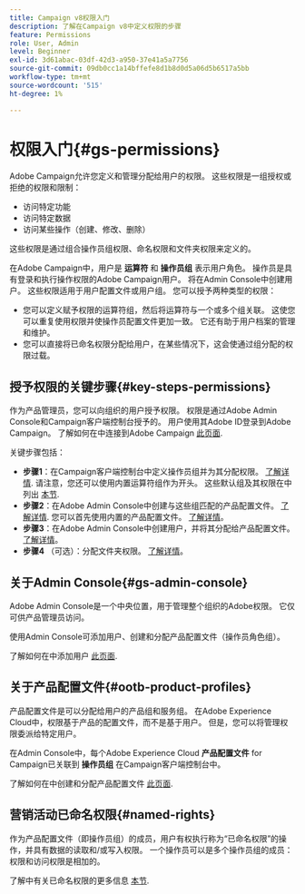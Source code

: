 ```yaml
---
title: Campaign v8权限入门
description: 了解在Campaign v8中定义权限的步骤
feature: Permissions
role: User, Admin
level: Beginner
exl-id: 3d61abac-03df-42d3-a950-37e41a5a7756
source-git-commit: 09db0cc1a14bffefe8d1b8d0d5a06d5b6517a5bb
workflow-type: tm+mt
source-wordcount: '515'
ht-degree: 1%

---
```


# 权限入门{#gs-permissions}

Adobe Campaign允许您定义和管理分配给用户的权限。 这些权限是一组授权或拒绝的权限和限制：

* 访问特定功能
* 访问特定数据
* 访问某些操作（创建、修改、删除）

这些权限是通过组合操作员组权限、命名权限和文件夹权限来定义的。

在Adobe Campaign中，用户是 **运算符** 和 **操作员组** 表示用户角色。 操作员是具有登录和执行操作权限的Adobe Campaign用户。 将在Admin Console中创建用户。 这些权限适用于用户配置文件或用户组。 您可以授予两种类型的权限：

* 您可以定义赋予权限的运算符组，然后将运算符与一个或多个组关联。 这使您可以重复使用权限并使操作员配置文件更加一致。 它还有助于用户档案的管理和维护。
* 您可以直接将已命名权限分配给用户，在某些情况下，这会使通过组分配的权限过载。

## 授予权限的关键步骤{#key-steps-permissions}

作为产品管理员，您可以向组织的用户授予权限。 权限是通过Adobe Admin Console和Campaign客户端控制台授予的。 用户使用其Adobe ID登录到Adobe Campaign。 了解如何在中连接到Adobe Campaign [此页面](connect.md).

关键步骤包括：

* **步骤1**：在Campaign客户端控制台中定义操作员组并为其分配权限。 [了解详情](manage-permissions.md#create-product-profile).
请注意，您还可以使用内置运算符组作为开头。 这些默认组及其权限在中列出 [本节](manage-permissions.md#ootb-productprofiles).
* **步骤2**：在Adobe Admin Console中创建与这些组匹配的产品配置文件。 [了解详情](manage-permissions.md#create-product-profile).
您可以首先使用内置的产品配置文件。 [了解详情](manage-permissions.md#ootb-productprofiles)。
* **步骤3**：在Adobe Admin Console中创建用户，并将其分配给产品配置文件。 [了解详情](manage-permissions.md#add-users)。
* **步骤4** （可选）：分配文件夹权限。 [了解详情](manage-permissions.md#ootb-productprofiles)。

## 关于Admin Console{#gs-admin-console}

Adobe Admin Console是一个中央位置，用于管理整个组织的Adobe权限。 它仅可供产品管理员访问。

使用Admin Console可添加用户、创建和分配产品配置文件（操作员角色组）。

了解如何在中添加用户 [此页面](manage-permissions.md#add-users).

## 关于产品配置文件{#ootb-product-profiles}

产品配置文件是可以分配给用户的产品组和服务组。 在Adobe Experience Cloud中，权限基于产品的配置文件，而不是基于用户。 但是，您可以将管理权限委派给特定用户。

在Admin Console中，每个Adobe Experience Cloud **产品配置文件** for Campaign已关联到 **操作员组** 在Campaign客户端控制台中。

了解如何在中创建和分配产品配置文件 [此页面](manage-permissions.md#create-a-product-profile).

## 营销活动已命名权限{#named-rights}

作为产品配置文件（即操作员组）的成员，用户有权执行称为“已命名权限”的操作，并具有数据的读取和/或写入权限。 一个操作员可以是多个操作员组的成员：权限和访问权限是相加的。

了解中有关已命名权限的更多信息 [本节](manage-permissions.md#use-named-rights).
